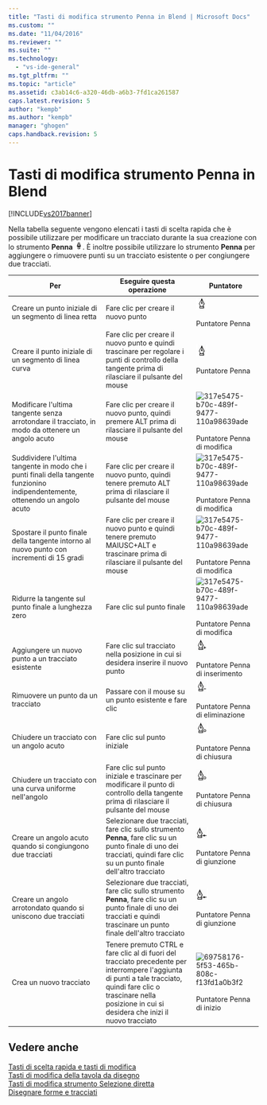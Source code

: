 ```yaml
---
title: "Tasti di modifica strumento Penna in Blend | Microsoft Docs"
ms.custom: ""
ms.date: "11/04/2016"
ms.reviewer: ""
ms.suite: ""
ms.technology: 
  - "vs-ide-general"
ms.tgt_pltfrm: ""
ms.topic: "article"
ms.assetid: c3ab14c6-a320-46db-a6b3-7fd1ca261587
caps.latest.revision: 5
author: "kempb"
ms.author: "kempb"
manager: "ghogen"
caps.handback.revision: 5
---
```

# Tasti di modifica strumento Penna in Blend
[!INCLUDE[vs2017banner](../code-quality/includes/vs2017banner.md)]

Nella tabella seguente vengono elencati i tasti di scelta rapida che è possibile utilizzare per modificare un tracciato durante la sua creazione con lo strumento **Penna** ![](../designers/media/d514358f-185a-412f-a55d-36633b25dc8a.png "d514358f\-185a\-412f\-a55d\-36633b25dc8a").  È inoltre possibile utilizzare lo strumento **Penna** per aggiungere o rimuovere punti su un tracciato esistente o per congiungere due tracciati.  
  
|Per|Eseguire questa operazione|Puntatore|  
|---------|--------------------------------|---------------|  
|Creare un punto iniziale di un segmento di linea retta|Fare clic per creare il nuovo punto|![](../designers/media/0bfb1b71-80ac-4ad4-aed8-40e09f8b7ab8.png "0bfb1b71\-80ac\-4ad4\-aed8\-40e09f8b7ab8")<br /><br /> Puntatore Penna|  
|Creare il punto iniziale di un segmento di linea curva|Fare clic per creare il nuovo punto e quindi trascinare per regolare i punti di controllo della tangente prima di rilasciare il pulsante del mouse|![](../designers/media/0bfb1b71-80ac-4ad4-aed8-40e09f8b7ab8.png "0bfb1b71\-80ac\-4ad4\-aed8\-40e09f8b7ab8")<br /><br /> Puntatore Penna|  
|Modificare l'ultima tangente senza arrotondare il tracciato, in modo da ottenere un angolo acuto|Fare clic per creare il nuovo punto, quindi premere ALT prima di rilasciare il pulsante del mouse|![](~/docs/designers/media/317e5475-b70c-489f-9477-110a98639ade.png "317e5475\-b70c\-489f\-9477\-110a98639ade")<br /><br /> Puntatore Penna di modifica|  
|Suddividere l'ultima tangente in modo che i punti finali della tangente funzionino indipendentemente, ottenendo un angolo acuto|Fare clic per creare il nuovo punto, quindi tenere premuto ALT prima di rilasciare il pulsante del mouse|![](~/docs/designers/media/317e5475-b70c-489f-9477-110a98639ade.png "317e5475\-b70c\-489f\-9477\-110a98639ade")<br /><br /> Puntatore Penna di modifica|  
|Spostare il punto finale della tangente intorno al nuovo punto con incrementi di 15 gradi|Fare clic per creare il nuovo punto e quindi tenere premuto MAIUSC\+ALT e trascinare prima di rilasciare il pulsante del mouse|![](~/docs/designers/media/317e5475-b70c-489f-9477-110a98639ade.png "317e5475\-b70c\-489f\-9477\-110a98639ade")<br /><br /> Puntatore Penna di modifica|  
|Ridurre la tangente sul punto finale a lunghezza zero|Fare clic sul punto finale|![](~/docs/designers/media/317e5475-b70c-489f-9477-110a98639ade.png "317e5475\-b70c\-489f\-9477\-110a98639ade")<br /><br /> Puntatore Penna di modifica|  
|Aggiungere un nuovo punto a un tracciato esistente|Fare clic sul tracciato nella posizione in cui si desidera inserire il nuovo punto|![](../designers/media/b004ad5a-33a4-46ae-81c0-20be0d819332.png "b004ad5a\-33a4\-46ae\-81c0\-20be0d819332")<br /><br /> Puntatore Penna di inserimento|  
|Rimuovere un punto da un tracciato|Passare con il mouse su un punto esistente e fare clic|![](../designers/media/08a64b78-f3df-4730-8169-c56b5631b071.png "08a64b78\-f3df\-4730\-8169\-c56b5631b071")<br /><br /> Puntatore Penna di eliminazione|  
|Chiudere un tracciato con un angolo acuto|Fare clic sul punto iniziale|![](../designers/media/a12fd3b4-a553-4762-b01c-c35efa594362.png "a12fd3b4\-a553\-4762\-b01c\-c35efa594362")<br /><br /> Puntatore Penna di chiusura|  
|Chiudere un tracciato con una curva uniforme nell'angolo|Fare clic sul punto iniziale e trascinare per modificare il punto di controllo della tangente prima di rilasciare il pulsante del mouse|![](../designers/media/a12fd3b4-a553-4762-b01c-c35efa594362.png "a12fd3b4\-a553\-4762\-b01c\-c35efa594362")<br /><br /> Puntatore Penna di chiusura|  
|Creare un angolo acuto quando si congiungono due tracciati|Selezionare due tracciati, fare clic sullo strumento **Penna**, fare clic su un punto finale di uno dei tracciati, quindi fare clic su un punto finale dell'altro tracciato|![](../designers/media/bd12dfa4-112e-4f37-9765-3479e6b69894.png "bd12dfa4\-112e\-4f37\-9765\-3479e6b69894")<br /><br /> Puntatore Penna di giunzione|  
|Creare un angolo arrotondato quando si uniscono due tracciati|Selezionare due tracciati, fare clic sullo strumento **Penna**, fare clic su un punto finale di uno dei tracciati e quindi trascinare un punto finale dell'altro tracciato|![](../designers/media/bd12dfa4-112e-4f37-9765-3479e6b69894.png "bd12dfa4\-112e\-4f37\-9765\-3479e6b69894")<br /><br /> Puntatore Penna di giunzione|  
|Crea un nuovo tracciato|Tenere premuto CTRL e fare clic al di fuori del tracciato precedente per interrompere l'aggiunta di punti a tale tracciato, quindi fare clic o trascinare nella posizione in cui si desidera che inizi il nuovo tracciato|![](~/docs/designers/media/69758176-5f53-465b-808c-f13fd1a0b3f2.png "69758176\-5f53\-465b\-808c\-f13fd1a0b3f2")<br /><br /> Puntatore Penna di inizio|  
  
## Vedere anche  
 [Tasti di scelta rapida e tasti di modifica](../designers/keyboard-shortcuts-and-modifier-keys-in-blend.md)   
 [Tasti di modifica della tavola da disegno](../designers/artboard-modifier-keys-in-blend.md)   
 [Tasti di modifica strumento Selezione diretta](../designers/direct-selection-tool-modifier-keys-in-blend.md)   
 [Disegnare forme e tracciati](../designers/draw-shapes-and-paths.md)